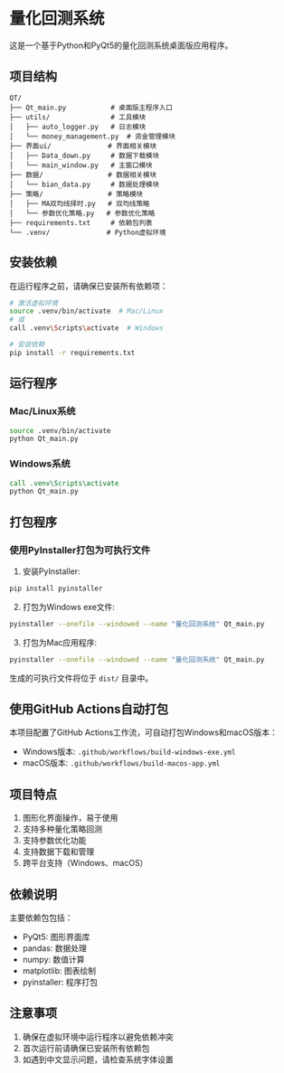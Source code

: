 # 量化回测系统

这是一个基于Python和PyQt5的量化回测系统桌面版应用程序。

## 项目结构

```
QT/
├── Qt_main.py           # 桌面版主程序入口
├── utils/               # 工具模块
│   ├── auto_logger.py   # 日志模块
│   └── money_management.py  # 资金管理模块
├── 界面ui/              # 界面相关模块
│   ├── Data_down.py     # 数据下载模块
│   └── main_window.py   # 主窗口模块
├── 数据/                # 数据相关模块
│   └── bian_data.py     # 数据处理模块
├── 策略/                # 策略模块
│   ├── MA双均线择时.py   # 双均线策略
│   └── 参数优化策略.py   # 参数优化策略
├── requirements.txt     # 依赖包列表
└── .venv/              # Python虚拟环境
```

## 安装依赖

在运行程序之前，请确保已安装所有依赖项：

```bash
# 激活虚拟环境
source .venv/bin/activate  # Mac/Linux
# 或
call .venv\Scripts\activate  # Windows

# 安装依赖
pip install -r requirements.txt
```

## 运行程序

### Mac/Linux系统
```bash
source .venv/bin/activate
python Qt_main.py
```

### Windows系统
```cmd
call .venv\Scripts\activate
python Qt_main.py
```

## 打包程序

### 使用PyInstaller打包为可执行文件

1. 安装PyInstaller:
```bash
pip install pyinstaller
```

2. 打包为Windows exe文件:
```bash
pyinstaller --onefile --windowed --name "量化回测系统" Qt_main.py
```

3. 打包为Mac应用程序:
```bash
pyinstaller --onefile --windowed --name "量化回测系统" Qt_main.py
```

生成的可执行文件将位于 `dist/` 目录中。

## 使用GitHub Actions自动打包

本项目配置了GitHub Actions工作流，可自动打包Windows和macOS版本：

- Windows版本: `.github/workflows/build-windows-exe.yml`
- macOS版本: `.github/workflows/build-macos-app.yml`

## 项目特点

1. 图形化界面操作，易于使用
2. 支持多种量化策略回测
3. 支持参数优化功能
4. 支持数据下载和管理
5. 跨平台支持（Windows、macOS）

## 依赖说明

主要依赖包包括：
- PyQt5: 图形界面库
- pandas: 数据处理
- numpy: 数值计算
- matplotlib: 图表绘制
- pyinstaller: 程序打包

## 注意事项

1. 确保在虚拟环境中运行程序以避免依赖冲突
2. 首次运行前请确保已安装所有依赖包
3. 如遇到中文显示问题，请检查系统字体设置